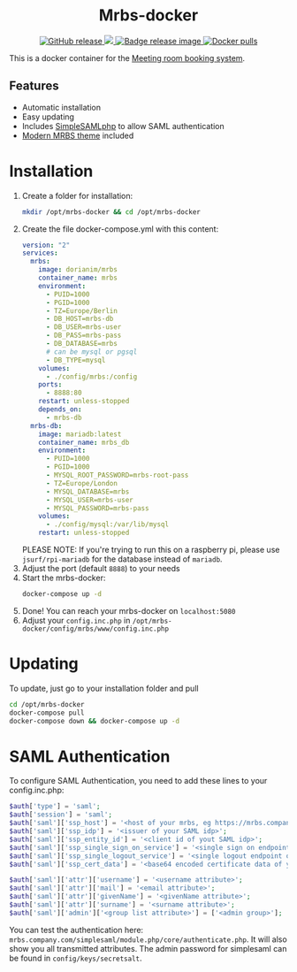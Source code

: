 <h1 align="center">
    Mrbs-docker
</h1>

<p align="center">
    <a href="https://github.com/dorianim/mrbs-docker/releases/latest">
        <img src="https://img.shields.io/github/v/release/dorianim/mrbs-docker?logo=github&logoColor=white" alt="GitHub release"/>
    </a>
    <a href="https://www.gnu.org/licenses/agpl-3.0">
        <img src="https://img.shields.io/badge/License-AGPL%20v3-blue.svg" />
    </a>
    <a href="https://github.com/dorianim/mrbs-docker/actions/workflows/release.yml">
        <img src="https://github.com/dorianim/mrbs-docker/actions/workflows/release.yml/badge.svg" alt="Badge release image" />
    </a>
    <a href="https://hub.docker.com/r/dorianim/mrbs">
        <img src="https://img.shields.io/docker/pulls/dorianim/mrbs.svg" alt="Docker pulls" />
    </a>
</p>

This is a docker container for the [Meeting room booking system](https://github.com/meeting-room-booking-system/mrbs-code).

## Features

- Automatic installation
- Easy updating
- Includes [SimpleSAMLphp](SimpleSAMLphp) to allow SAML authentication
- [Modern MRBS theme](https://github.com/dorianim/modern-mrbs-theme) included

# Installation

1. Create a folder for installation:
   ```bash
   mkdir /opt/mrbs-docker && cd /opt/mrbs-docker
   ```
2. Create the file docker-compose.yml with this content:
   ```yaml
   version: "2"
   services:
     mrbs:
       image: dorianim/mrbs
       container_name: mrbs
       environment:
         - PUID=1000
         - PGID=1000
         - TZ=Europe/Berlin
         - DB_HOST=mrbs-db
         - DB_USER=mrbs-user
         - DB_PASS=mrbs-pass
         - DB_DATABASE=mrbs
         # can be mysql or pgsql
         - DB_TYPE=mysql
       volumes:
         - ./config/mrbs:/config
       ports:
         - 8888:80
       restart: unless-stopped
       depends_on:
         - mrbs-db
     mrbs-db:
       image: mariadb:latest
       container_name: mrbs_db
       environment:
         - PUID=1000
         - PGID=1000
         - MYSQL_ROOT_PASSWORD=mrbs-root-pass
         - TZ=Europe/London
         - MYSQL_DATABASE=mrbs
         - MYSQL_USER=mrbs-user
         - MYSQL_PASSWORD=mrbs-pass
       volumes:
         - ./config/mysql:/var/lib/mysql
       restart: unless-stopped
   ```
   PLEASE NOTE: If you're trying to run this on a raspberry pi, please use `jsurf/rpi-mariadb` for the database instead of `mariadb`.
3. Adjust the port (default `8888`) to your needs
4. Start the mrbs-docker:
   ```bash
   docker-compose up -d
   ```
5. Done! You can reach your mrbs-docker on `localhost:5080`
6. Adjust your `config.inc.php` in `/opt/mrbs-docker/config/mrbs/www/config.inc.php`

# Updating

To update, just go to your installation folder and pull

```bash
cd /opt/mrbs-docker
docker-compose pull
docker-compose down && docker-compose up -d
```

# SAML Authentication

To configure SAML Authentication, you need to add these lines to your config.inc.php:

```php
$auth['type'] = 'saml';
$auth['session'] = 'saml';
$auth['saml']['ssp_host'] = '<host of your mrbs, eg https://mrbs.company.com/>';
$auth['saml']['ssp_idp'] = '<issuer of your SAML idp>';
$auth['saml']['ssp_entity_id'] = '<client id of yout SAML idp>';
$auth['saml']['ssp_single_sign_on_service'] = '<single sign on endpoint of your SAML idp>';
$auth['saml']['ssp_single_logout_service'] = '<single logout endpoint of your SAML idp>';
$auth['saml']['ssp_cert_data'] = '<base64 encoded certificate data of your SAML idp>';

$auth['saml']['attr']['username'] = '<username attribute>';
$auth['saml']['attr']['mail'] = '<email attribute>';
$auth['saml']['attr']['givenName'] = '<givenName attribute>';
$auth['saml']['attr']['surname'] = '<surname attribute>';
$auth['saml']['admin']['<group list attribute>'] = ['<admin group>'];
```

You can test the authentication here: `mrbs.company.com/simplesaml/module.php/core/authenticate.php`. It will also show you all transmitted attributes.
The admin password for simplesaml can be found in `config/keys/secretsalt`.
